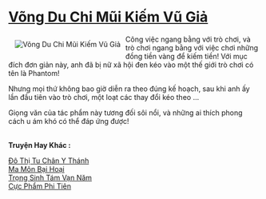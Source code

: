 <a href="https://truyenwiki.net/vong-du-chi-mui-kiem-vu-gia.35719/" title="Võng Du Chi Mũi Kiếm Vũ Giả"><h1>Võng Du Chi Mũi Kiếm Vũ Giả</h1></a><div style="display:table"><img align="right" style="float: left; padding: 10px;" src="https://truyenwiki.net/a/img/str/src/35719.jpg" alt="Võng Du Chi Mũi Kiếm Vũ Giả">Công việc ngang bằng với trò chơi, và trò chơi ngang bằng với việc chơi những đồng tiền vàng để kiếm tiền! Với mục đích đơn giản này, anh đã bị nữ xã hội đen kéo vào một thế giới trò chơi có tên là Phantom!<p></p> Nhưng mọi thứ không bao giờ diễn ra theo đúng kế hoạch, sau khi anh ấy lần đầu tiên vào trò chơi, một loạt các thay đổi kéo theo ...<p></p> Giọng văn của tác phẩm này tương đối sôi nổi, và những ai thích phong cách u ám khó có thể đáp ứng được!</div><p><br><b>Truyện Hay Khác :</b></p><a href="https://truyenwiki.net/do-thi-tu-chan-y-thanh.36464/" alt="Đô Thị Tu Chân Y Thánh">Đô Thị Tu Chân Y Thánh</a><br/><a href="https://github.com/nownovels/topcv/tree/master/truyenhay/35474" alt="Ma Môn Bại Hoại">Ma Môn Bại Hoại</a><br/><a href="https://github.com/nownovels/topcv/tree/master/truyenhay/36896" alt="Trọng Sinh Tám Vạn Năm">Trọng Sinh Tám Vạn Năm</a><br/><a href="https://sangtacviet.wordpress.com/2020/10/22/cuc-pham-phi-tien/" alt="Cực Phẩm Phi Tiên">Cực Phẩm Phi Tiên</a><br/>